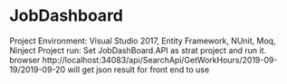 # JobDashboard
Project Environment: Visual Studio 2017, Entity Framework, NUnit, Moq, Ninject
Project run: Set JobDashBoard.API as strat project and run it. browser http://localhost:34083/api/SearchApi/GetWorkHours/2019-09-19/2019-09-20 will get json result for front end to use
